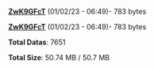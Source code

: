 [**ZwK9GFcT**](/data/ZwK9GFcT.txt) (01/02/23 - 06:49)- 783 bytes

[**ZwK9GFcT**](/data/ZwK9GFcT.txt) (01/02/23 - 06:49)- 783 bytes

**Total Datas**: 7651

**Total Size**: 50.74 MB / 50.7 MB